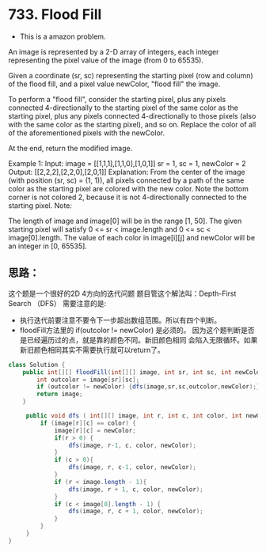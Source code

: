 # 733. Flood Fill
* This is a amazon problem.

An image is represented by a 2-D array of integers, each integer representing the pixel value of the image (from 0 to 65535).

Given a coordinate (sr, sc) representing the starting pixel (row and column) of the flood fill, and a pixel value newColor, "flood fill" the image.

To perform a "flood fill", consider the starting pixel, plus any pixels connected 4-directionally to the starting pixel of the same color as the starting pixel, plus any pixels connected 4-directionally to those pixels (also with the same color as the starting pixel), and so on. Replace the color of all of the aforementioned pixels with the newColor.

At the end, return the modified image.

Example 1:
Input:
image = [[1,1,1],[1,1,0],[1,0,1]]
sr = 1, sc = 1, newColor = 2
Output: [[2,2,2],[2,2,0],[2,0,1]]
Explanation:
From the center of the image (with position (sr, sc) = (1, 1)), all pixels connected
by a path of the same color as the starting pixel are colored with the new color.
Note the bottom corner is not colored 2, because it is not 4-directionally connected
to the starting pixel.
Note:

The length of image and image[0] will be in the range [1, 50].
The given starting pixel will satisfy 0 <= sr < image.length and 0 <= sc < image[0].length.
The value of each color in image[i][j] and newColor will be an integer in [0, 65535].

## 思路：
这个题是一个很好的2D 4方向的迭代问题
题目管这个解法叫：Depth-First Search （DFS）
需要注意的是:
* 执行迭代前要注意不要令下一步超出数组范围。所以有四个判断。
* floodFill方法里的 if(outcolor != newColor) 是必须的。
因为这个题判断是否是已经遍历过的点，就是靠的颜色不同。新旧颜色相同
会陷入无限循环。如果新旧颜色相同其实不需要执行就可以return了。





```java
class Solution {
    public int[][] floodFill(int[][] image, int sr, int sc, int newColor) {
        int outcolor = image[sr][sc];   
        if (outcolor != newColor) {dfs(image,sr,sc,outcolor,newColor);}
        return image;
    }

     public void dfs ( int[][] image, int r, int c, int color, int newColor){
         if (image[r][c] == color) {
             image[r][c] = newColor;
             if(r > 0) {
                 dfs(image, r-1, c, color, newColor);
             }
             if (c > 0){
                 dfs(image, r, c-1, color, newColor);
             }
             if (r < image.length - 1){
                 dfs(image, r + 1, c, color, newColor);
             }
             if (c < image[0].length - 1) {
                 dfs(image, r, c + 1, color, newColor);
             }
         }
     }
}
```

